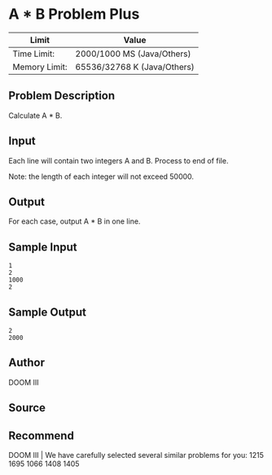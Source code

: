 # A * B Problem Plus

|Limit|Value|
|---|---|
|Time Limit: |2000/1000 MS (Java/Others)|
|Memory Limit: |65536/32768 K (Java/Others)|

## Problem Description

Calculate A * B.

## Input

Each line will contain two integers A and B. Process to end of file.

Note: the length of each integer will not exceed 50000.

## Output

For each case, output A * B in one line.

## Sample Input

```
1
2
1000
2
```

## Sample Output

```
2
2000
```

## Author

DOOM III

## Source



## Recommend

DOOM III   |   We have carefully selected several similar problems for you:  1215 1695 1066 1408 1405 
